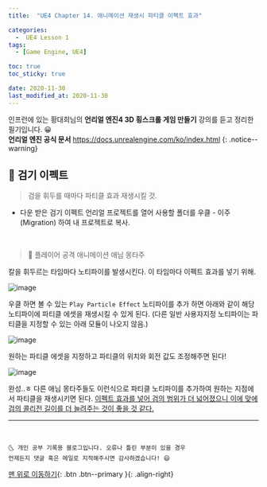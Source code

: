 ```yaml
---
title:  "UE4 Chapter 14. 애니메이션 재생시 파티클 이펙트 효과" 

categories:
  -  UE4 Lesson 1 
tags:
  - [Game Engine, UE4]

toc: true
toc_sticky: true

date: 2020-11-30
last_modified_at: 2020-11-30
---
```


인프런에 있는 황대희님의 **언리얼 엔진4 3D 횡스크롤 게임 만들기** 강의를 듣고 정리한 필기입니다. 😀  
**언리얼 엔진 공식 문서** <https://docs.unrealengine.com/ko/index.html>
{: .notice--warning}


## 🚖 검기 이펙트

> 검을 휘두를 때마다 파티클 효과 재생시킬 것.

- 다운 받은 검기 이펙트 언리얼 프로젝트를 열어 사용할 폴더를 우클 - 이주(Migration) 하여 내 프로젝트로 복사. 

<br>

> 🚩 플레이어 공격 애니메이션 애님 몽타주

칼을 휘두르는 타임마다 노티파이를 발생시킨다. 이 타임마다 이펙트 효과를 넣기 위해.

![image](https://user-images.githubusercontent.com/42318591/100601910-8e1e2680-3346-11eb-84b8-75a873fa884e.png)

우클 하면 볼 수 있는 `Play Particle Effect` 노티파이를 추가 하면 아래와 같이 해당 노티파이에 파티클 에셋을 재생시킬 수 있게 된다. (다른 일반 사용자지정 노티파이는 파티클을 지정할 수 있는 아래 모듈이 나오지 않음.)

![image](https://user-images.githubusercontent.com/42318591/100602081-c6be0000-3346-11eb-8981-684792307c5a.png)

원하는 파티클 에셋을 지정하고 파티클의 위치와 회전 값도 조정해주면 된다!

![image](https://user-images.githubusercontent.com/42318591/100602386-2c11f100-3347-11eb-8924-7006a70c6c9a.png)

완성..ㅎ 다른 애님 몽타주들도 이런식으로 파티클 노티파이를 추가하여 원하는 지점에서 파티클을 재생시키면 된다. <u>이펙트 효과를 넣어 검의 범위가 더 넓어졌으니 이에 맞에 검의 콜리전 길이를 더 늘려주는 것이 좋을 것 같다.</u>

***
<br>

    🌜 개인 공부 기록용 블로그입니다. 오류나 틀린 부분이 있을 경우 
    언제든지 댓글 혹은 메일로 지적해주시면 감사하겠습니다! 😄

[맨 위로 이동하기](#){: .btn .btn--primary }{: .align-right}